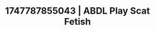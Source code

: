 ---
categories:
- Close contact
- Deep intimacy
- Erotic friction
- Enema fetish
- Gender-fluid lovers
image: /assets/images/1747787855043.jpg
layout: post
seo:
  description: Featured content with sensual ABDL Play, Scat Fetish. HD images available.
  keywords: ABDL Play, Scat Fetish
  og_image: /assets/images/1747787855043.jpg
  schema_type: VisualArtwork
tags:
- ABDL Play
- '#1747787855043'
- Scat Fetish
title: 1747787855043 | ABDL Play Scat Fetish
---